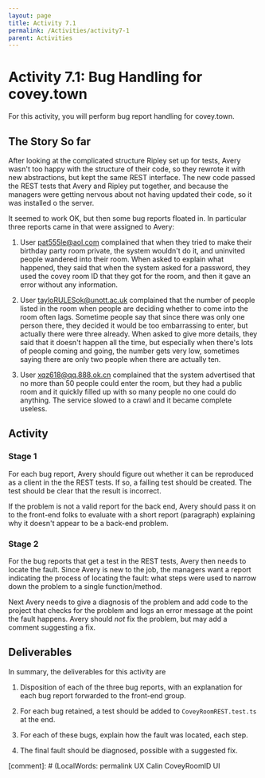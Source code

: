 ```yaml
---
layout: page
title: Activity 7.1
permalink: /Activities/activity7-1
parent: Activities
---
```


# Activity 7.1: Bug Handling for covey.town

For this activity, you will perform bug report handling for covey.town.


## The Story So far

After looking at the complicated structure Ripley set up for tests, Avery wasn't too happy with the structure of their code, so they rewrote it with new abstractions, but kept the same REST interface.  The new code passed the REST tests that Avery and Ripley put together, and because the managers were getting nervous about not having updated their code, so it was installed o the server.

It seemed to work OK, but then some bug reports floated in.  In particular three reports came in that were assigned to Avery:

1. User pat555le@aol.com complained that when they tried to make their birthday party room private, the system wouldn't do it, and uninvited people wandered into their room.  When asked to explain what happened, they said that when the system asked for a password, they used the covey room ID that they got for the room, and then it gave an error without any information.

2. User tayloRULESok@unott.ac.uk complained that the number of people listed in the room when people are deciding whether to come into the room often lags.  Sometime people say that since there was only one person there, they decided it would be too embarrassing to enter, but actually there were three already.  When asked to give more details, they said that it doesn't happen all the time, but especially when there's lots of people coming and going, the number gets very low, sometimes saying there are only two people when there are actually ten.

3. User xqz618@qq.888.ok.cn complained that the system advertised that no more than 50 people could enter the room, but they had a public room and it quickly filled up with so many people no one could do anything.  The service slowed to a crawl and it became complete useless.

## Activity

### Stage 1

For each bug report, Avery should figure out whether it can be reproduced as a client in the the REST tests.  If so, a failing test should be created.  The test should be clear that the result is incorrect.

If the problem is not a valid report for the back end, Avery should pass it on to the front-end folks to evaluate with a short report (paragraph) explaining why it doesn't appear to be a back-end problem.

### Stage 2

For the bug reports that get a test in the REST tests, Avery then needs to locate the fault.  Since Avery is new to the job, the managers want a report indicating the process of locating the fault: what steps were used to narrow down the problem to a single function/method.

Next Avery needs to give a diagnosis of the problem and add code to the project that checks for the problem and logs an error message at the point the fault happens.  Avery should *not* fix the problem, but may add a comment suggesting a fix.


## Deliverables

In summary, the deliverables for this activity are
1. Disposition of each of the three bug reports,
   with an explanation for each bug report forwarded to the front-end group.
   
2. For each bug retained, a test should be added to `CoveyRoomREST.test.ts` at the end.

3. For each of these bugs, explain how the fault was located, each step.

4. The final fault should be diagnosed, possible with a suggested fix.

[comment]: # (LocalWords:  permalink UX Calin CoveyRoomID UI

